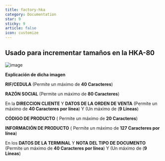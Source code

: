 ```yaml
---
title: factory-hka
category: Documentation
star: 9
sticky: 9
article: false
icon: customize
---
```


Usado para incrementar tamaños en la HKA-80
-
![image](https://github.com/Soporte-FuncionalERP/docs/assets/168581711/8c96cbbe-b425-43ff-81d7-d7ec4ad05b70)

**Explicación de dicha imagen**

 **RIF/CEDULA** (Permite un máximo de **40 Caracteres**)


**RAZÓN SOCIAL** (Permite un máximo de **80 Caracteres**)

En la **DIRECCION CLIENTE** Y **DATOS DE LA ORDEN DE VENTA** (Permite un máximo de **40 Caracteres por línea**) Y (Un máximo de (**9 Líneas**)

**CÓDIGO DE PRODUCTO** ( Permite un máximo de **20 Caracteres**)

**INFORMACIÓN DE PRODUCTO** ( Permite un máximo de **127 Caracteres por línea**)

En los **DATOS DE LA TERMINAL** Y **NOTA DEL TIPO DE DOCUMENTO**  (Permite un máximo de **40 Caracteres por línea**) Y (Un máximo de (**9 Líneas**)



